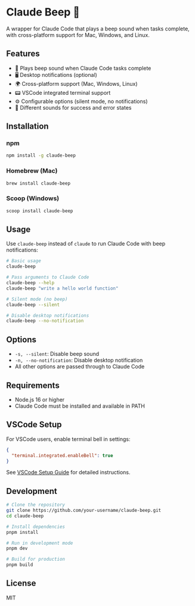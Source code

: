 # Claude Beep 🔔

A wrapper for Claude Code that plays a beep sound when tasks complete, with cross-platform support for Mac, Windows, and Linux.

## Features

- 🔔 Plays beep sound when Claude Code tasks complete
- 🖥️ Desktop notifications (optional)
- 🌍 Cross-platform support (Mac, Windows, Linux)
- 📟 VSCode integrated terminal support
- ⚙️ Configurable options (silent mode, no notifications)
- 🎵 Different sounds for success and error states

## Installation

### npm
```bash
npm install -g claude-beep
```

### Homebrew (Mac)
```bash
brew install claude-beep
```

### Scoop (Windows)
```bash
scoop install claude-beep
```

## Usage

Use `claude-beep` instead of `claude` to run Claude Code with beep notifications:

```bash
# Basic usage
claude-beep

# Pass arguments to Claude Code
claude-beep --help
claude-beep "write a hello world function"

# Silent mode (no beep)
claude-beep --silent

# Disable desktop notifications
claude-beep --no-notification
```

## Options

- `-s, --silent`: Disable beep sound
- `-n, --no-notification`: Disable desktop notification
- All other options are passed through to Claude Code

## Requirements

- Node.js 16 or higher
- Claude Code must be installed and available in PATH

## VSCode Setup

For VSCode users, enable terminal bell in settings:

```json
{
  "terminal.integrated.enableBell": true
}
```

See [VSCode Setup Guide](docs/VSCODE_SETUP.md) for detailed instructions.

## Development

```bash
# Clone the repository
git clone https://github.com/your-username/claude-beep.git
cd claude-beep

# Install dependencies
pnpm install

# Run in development mode
pnpm dev

# Build for production
pnpm build
```

## License

MIT